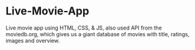 # Live-Movie-App
Live movie app using HTML, CSS, &amp; JS, also used API from the moviedb.org, which gives us a giant database of movies with title, ratings, images and overview.
